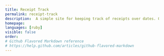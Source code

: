```yaml
---
title: Receipt Track
permalink: receipt-track
description:  A simple site for keeping track of receipts over dates. One of my early projects while learning rails
homepage: 
languages: [ruby]
visible: false
order: 
# Github Flavored Markdown reference
# https://help.github.com/articles/github-flavored-markdown
---
```




